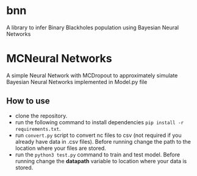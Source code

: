 # bnn
A library to infer Binary Blackholes population using Bayesian Neural Networks

# MCNeural Networks
A simple Neural Network with MCDropout to approximately simulate Bayesian Neural Networks implemented in Model.py file

## How to use
- clone the repository.
- run the following command to install dependencies `pip install -r requirements.txt`.
- run `convert.py` script to convert nc files to csv (not required if you already have data in .csv files). Before running change the path to the location where your files are stored.
- run the `python3 test.py` command to train and test model. Before running change the **datapath** variable to location where your data is stored.
